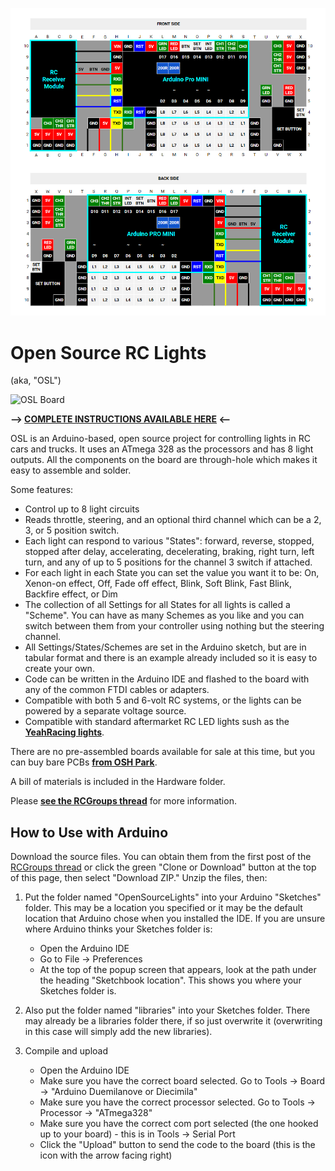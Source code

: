 
![Custom OSL Board based on Pro Mini](https://raw.githubusercontent.com/beNative/OSL_Original/master/hardware/OSL_Pro_Mini_Board.png)

# Open Source RC Lights
(aka, "OSL")

![OSL Board](http://openpanzer.org/images/osl/OSL_gh.jpg "Assembled OSL Board")

**--> [COMPLETE INSTRUCTIONS AVAILABLE HERE](http://www.rcgroups.com/forums/showthread.php?t=1539753) <--**

OSL is an Arduino-based, open source project for controlling lights in RC cars and trucks. It uses an ATmega 328 as the processors and has 8 light outputs. All the components on the board are through-hole which makes it easy to assemble and solder. 
 
Some features: 
  * Control up to 8 light circuits
  * Reads throttle, steering, and an optional third channel which can be a 2, 3, or 5 position switch. 
  * Each light can respond to various "States": forward, reverse, stopped, stopped after delay, accelerating, decelerating, braking, right turn, left turn, and any of up to 5 positions for the channel 3 switch if attached. 
  * For each light in each State you can set the value you want it to be: On, Xenon-on effect, Off, Fade off effect, Blink, Soft Blink, Fast Blink, Backfire effect, or Dim
  * The collection of all Settings for all States for all lights is called a "Scheme". You can have as many Schemes as you like and you can switch between them from your controller using nothing but the steering channel. 
  * All Settings/States/Schemes are set in the Arduino sketch, but are in tabular format and there is an example already included so it is easy to create your own. 
  * Code can be written in the Arduino IDE and flashed to the board with any of the common FTDI cables or adapters.
  * Compatible with both 5 and 6-volt RC systems, or the lights can be powered by a separate voltage source.
  * Compatible with standard aftermarket RC LED lights sush as the **[YeahRacing lights](http://www.rcmart.com/body-light-font-colorredblight-rcbfont-c-438_900.html)**. 

There are no pre-assembled boards available for sale at this time, but you can buy bare PCBs **[from OSH Park](https://oshpark.com/shared_projects/kmCzNipk)**. 

A bill of materials is included in the Hardware folder. 

Please **[see the RCGroups thread](http://www.rcgroups.com/forums/showthread.php?t=1539753)** for more information. 


## How to Use with Arduino
Download the source files. You can obtain them from the first post of the [RCGroups thread](http://www.rcgroups.com/forums/showthread.php?t=1539753) or click the green "Clone or Download" button at the top of this page, then select "Download ZIP." Unzip the files, then:

1. Put the folder named "OpenSourceLights" into your Arduino "Sketches" folder. This may be a location you specified or it may be the default location that Arduino chose when you installed the IDE. If you are unsure where Arduino thinks your Sketches folder is:
   - Open the Arduino IDE
   - Go to File -> Preferences
   - At the top of the popup screen that appears, look at the path under the heading "Sketchbook location". This shows you where your Sketches folder is. 

2. Also put the folder named "libraries" into your Sketches folder. There may already be a libraries folder there, if so just overwrite it (overwriting in this case will simply add the new libraries).
3. Compile and upload
   - Open the Arduino IDE
   - Make sure you have the correct board selected. Go to Tools -> Board -> "Arduino Duemilanove or Diecimila"
   - Make sure you have the correct processor selected. Go to Tools -> Processor -> "ATmega328"
   - Make sure you have the correct com port selected (the one hooked up to your board) - this is in Tools -> Serial Port
   - Click the "Upload" button to send the code to the board (this is the icon with the arrow facing right)
